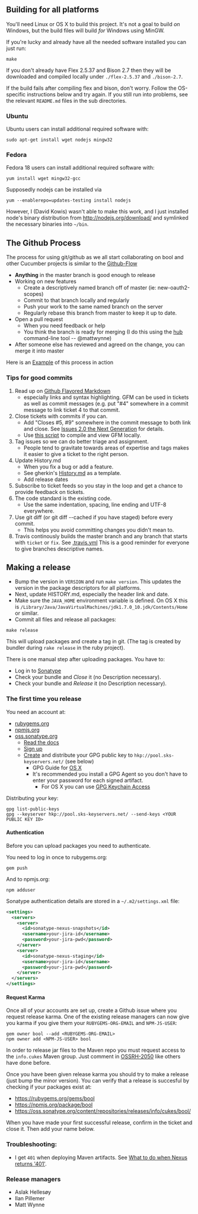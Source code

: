 ## Building for all platforms

You'll need Linux or OS X to build this project. It's not a goal to build *on* Windows, but the build files
will build *for* Windows using MinGW.

If you're lucky and already have all the needed software installed you can just run:

```
make
```

If you don't already have Flex 2.5.37 and Bison 2.7 then they will be downloaded and compiled locally under `./flex-2.5.37` and `./bison-2.7`.

If the build fails after compiling flex and bison, don't worry. Follow the OS-specific instructions below and try again. 
If you still run into problems, see the relevant `README.md` files in the sub directories.

### Ubuntu

Ubuntu users can install additional required software with:

```
sudo apt-get install wget nodejs mingw32
```

### Fedora

Fedora 18 users can install additional required software with:

```
yum install wget mingw32-gcc
```

Supposedly nodejs can be installed via 

```
yum --enablerepo=updates-testing install nodejs
````

However, I (David Kowis) wasn't able to make this work, and I just installed node's binary distribution from http://nodejs.org/download/ and symlinked the necessary binaries into `~/bin`.

## The Github Process

The process for using git/github as we all start collaborating on bool and other Cucumber projects is similar to the [Github-Flow](http://scottchacon.com/2011/08/31/github-flow.html)

* **Anything** in the master branch is good enough to release
* Working on new features
    + Create a descriptively named branch off of master (ie: new-oauth2-scopes)
    + Commit to that branch locally and regularly
    + Push your work to the same named branch on the server
    + Regularly rebase this branch from master to keep it up to date.
* Open a pull request
    + When you need feedback or help
    + You think the branch is ready for merging (I do this using the [hub](https://github.com/defunkt/hub#git-pull-request) command-line tool -- @mattwynne)
* After someone else has reviewed and agreed on the change, you can merge it into master

Here is an [Example](https://github.com/cucumber/bool/pull/12) of this process in action

### Tips for good commits

1. Read up on [Github Flavored Markdown](https://help.github.com/articles/github-flavored-markdown)
    + especially links and syntax highlighting. GFM can be used in tickets as well as commit messages (e.g. put "#4" somewhere in a commit message to link ticket 4 to that commit.
2. Close tickets with commits if you can.
    + Add "Closes #5, #9" somewhere in the commit message to both link and close. See [Issues 2.0 the Next Generation](https://github.com/blog/831-issues-2-0-the-next-generation) for details.
    + Use [this script](https://gist.github.com/aslakhellesoy/4754009) to compile and view GFM locally.
3. Tag issues so we can do better triage and assignment.
    + People tend to gravitate towards areas of expertise and tags makes it easier to give a ticket to the right person.
4. Update History.md
    + When you fix a bug or add a feature.
    + See gherkin's [History.md](https://github.com/cucumber/gherkin/blob/master/History.md) as a template.
    + Add release dates
5. Subscribe to ticket feeds so you stay in the loop and get a chance to provide feedback on tickets.
6. The code standard is the existing code.
    + Use the same indentation, spacing, line ending and UTF-8 everywhere.
7. Use git diff (or git diff --cached if you have staged) before every commit.
    + This helps you avoid committing changes you didn't mean to.
8. Travis continously builds the master branch and any branch that starts with `ticket` or `fix`. See [.travis.yml](https://github.com/cucumber/bool/blob/master/.travis.yml)
This is a good reminder for everyone to give branches descriptive names.

## Making a release

* Bump the version in `VERSION` and run `make version`. This updates the version in the package descriptors for all platforms.
* Next, update HISTORY.md, especially the header link and date.
* Make sure the `JAVA_HOME` environment variable is defined. On OS X this is `/Library/Java/JavaVirtualMachines/jdk1.7.0_10.jdk/Contents/Home` or similar.
* Commit all files and release all packages:

```
make release
```

This will upload packages and create a tag in git. (The tag is created by bundler during `rake release` in the ruby project).

There is one manual step after uploading packages. You have to:

* Log in to [Sonatype](https://oss.sonatype.org/index.html#stagingRepositories)
* Check your bundle and *Close* it (no Description necessary).
* Check your bundle and *Release* it (no Description necessary).

### The first time you release

You need an account at:

* [rubygems.org](http://rubygems.org/)
* [npmjs.org](https://npmjs.org/)
* [oss.sonatype.org](https://oss.sonatype.org/)
  + [Read the docs](https://docs.sonatype.org/display/Repository/Sonatype+OSS+Maven+Repository+Usage+Guide)
  + [Sign up](http://issues.sonatype.org/)
  + [Create](http://www.dewinter.com/gnupg_howto/english/GPGMiniHowto-3.html#ss3.1) and distribute your GPG public key to `hkp://pool.sks-keyservers.net/` (see below)
    + GPG Guide for [OS X](http://www.robertsosinski.com/2008/02/18/working-with-pgp-and-mac-os-x/)
    + It's recommended you install a GPG Agent so you don't have to enter your password for each signed artifact.
      + For OS X you can use [GPG Keychain Access](https://www.gpgtools.org/keychain/index.html)

Distributing your key:

```
gpg list-public-keys
gpg --keyserver hkp://pool.sks-keyservers.net/ --send-keys <YOUR PUBLIC KEY ID>
```

#### Authentication

Before you can upload packages you need to authenticate.

You need to log in once to rubygems.org:

```
gem push
```

And to npmjs.org:

```
npm adduser
```

Sonatype authentication details are stored in a `~/.m2/settings.xml` file:

```xml
<settings>
  <servers>
    <server>
      <id>sonatype-nexus-snapshots</id>
      <username>your-jira-id</username>
      <password>your-jira-pwd</password>
    </server>
    <server>
      <id>sonatype-nexus-staging</id>
      <username>your-jira-id</username>
      <password>your-jira-pwd</password>
    </server>
  </servers>
</settings>
```

#### Request Karma

Once all of your accounts are set up, create a Github issue where you request release karma. 
One of the existing release managers can now give you karma if you give them your `RUBYGEMS-ORG-EMAIL` and `NPM-JS-USER`:

```
gem owner bool --add <RUBYGEMS-ORG-EMAIL>
npm owner add <NPM-JS-USER> bool
```

In order to release jar files to the Maven repo you must request access to the `info.cukes` Maven group. Just comment in [OSSRH-2050](https://issues.sonatype.org/browse/OSSRH-2050) like others have done before.

Once you have been given release karma you should try to make a release (just bump the minor version). You can verify that a release 
is succesful by checking if your packages exist at:

* https://rubygems.org/gems/bool
* https://npmjs.org/package/bool
* https://oss.sonatype.org/content/repositories/releases/info/cukes/bool/

When you have made your first successful release, confirm in the ticket and close it. Then add your name below.

### Troubleshooting:

* I get `401` when deploying Maven artifacts. See [What to do when Nexus returns '401'](http://www.sonatype.com/people/2010/11/what-to-do-when-nexus-returns-401/).

### Release managers

* Aslak Hellesøy
* Ilan Pillemer
* Matt Wynne
